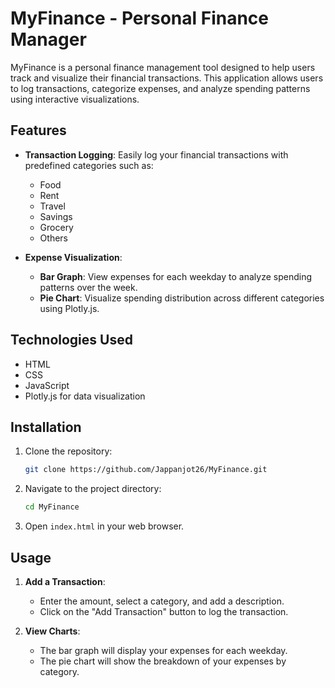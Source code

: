 # MyFinance - Personal Finance Manager

MyFinance is a personal finance management tool designed to help users track and visualize their financial transactions. This application allows users to log transactions, categorize expenses, and analyze spending patterns using interactive visualizations.

## Features

- **Transaction Logging**: Easily log your financial transactions with predefined categories such as:
  - Food
  - Rent
  - Travel
  - Savings
  - Grocery
  - Others

- **Expense Visualization**:
  - **Bar Graph**: View expenses for each weekday to analyze spending patterns over the week.
  - **Pie Chart**: Visualize spending distribution across different categories using Plotly.js.

## Technologies Used

- HTML
- CSS
- JavaScript
- Plotly.js for data visualization

## Installation

1. Clone the repository:
   ```bash
   git clone https://github.com/Jappanjot26/MyFinance.git
   ```

2. Navigate to the project directory:
   ```bash
   cd MyFinance
   ```

3. Open `index.html` in your web browser.

## Usage

1. **Add a Transaction**:
   - Enter the amount, select a category, and add a description.
   - Click on the "Add Transaction" button to log the transaction.

2. **View Charts**:
   - The bar graph will display your expenses for each weekday.
   - The pie chart will show the breakdown of your expenses by category.

